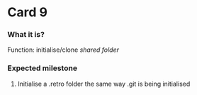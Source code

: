 # Card 9

### What it is?

Function: initialise/clone _shared folder_

### Expected milestone

1. Initialise a .retro folder the same way .git is being initialised
